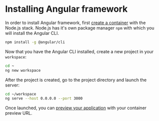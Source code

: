 # Installing Angular framework

In order to install Angular framework, first [create a container](/dashboard/containers/create-new-container) with the Node.js stack. Node.js has it's own package manager `npm` with which you will install the Angular CLI.

```sh
npm install -g @angular/cli
```

Now that you have the Angular CLI installed, create a new project in your `workspace`:

```sh
cd ~
ng new workspace
```

After the project is created, go to the project directory and launch the server:

```sh
cd ~/workspace
ng serve --host 0.0.0.0 --port 3000
```

Once launched, you can [preview your application](/general/getting-started/faq#preview-progress) with your container preview URL.
